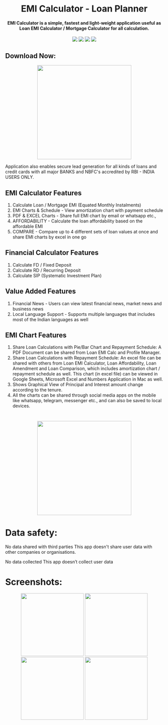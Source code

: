 <h1 align="center">EMI Calculator - Loan Planner</h1>
<h4 align="center">EMI Calculator is a simple, fastest and light-weight application useful as Loan EMI Calculator / Mortgage Calculator for all calculation.</h4>


<div align="center">

<a href="https://t.me/banrossyn" target="_blank"><img src="https://img.shields.io/badge/Telegram-%40banrossyn-28a8ea"></a>
<a href="https://wa.me/+919694260426/" target="_blank"><img src="https://img.shields.io/badge/whatsapp-%40+919694260426-28a8ea"></a>
<a href="https://www.linkedin.com/in/banrossyn/" target="_blank"><img src="https://img.shields.io/badge/LinkedIn-banrossyn-informational"></a>
<a href="mailto:banrossyn@gmail.com"><img src="https://img.shields.io/badge/Email-banrossyn%40gmail.com-blue"></a>

</div>





## Download Now:
<p align="center">
    <a href="https://github.com/OmaPrakash/EmiCalculator/raw/main/app-debug.apk">
      <img src="https://user-images.githubusercontent.com/97843190/183300573-ac4dd10f-b7e2-476d-a36d-7dd12ff497c7.png" width ="300" />
    </a>
  </p>

Application also enables secure lead generation for all kinds of loans and credit cards with all major BANKS and NBFC's accredited by RBI - INDIA USERS ONLY.

## EMI Calculator Features
1. Calculate Loan / Mortgage EMI (Equated Monthly Instalments) 
2. EMI Charts & Schedule - View amortization chart with payment schedule
3. PDF & EXCEL Charts - Share full EMI chart by email or whatsapp etc.,
4. AFFORDABILITY - Calculate the loan affordability based on the affordable EMI
5. COMPARE - Compare up to 4 different sets of loan values at once and share EMI charts by excel in one go

## Financial Calculator Features
1. Calculate FD / Fixed Deposit
2. Calculate RD / Recurring Deposit
3. Calculate SIP (Systematic Investment Plan)

## Value Added Features
1. Financial News - Users can view latest financial news, market news and business news
2. Local Language Support - Supports multiple languages that includes most of the Indian languages as well

## EMI Chart Features
1. Share Loan Calculations with Pie/Bar Chart and Repayment Schedule: A PDF Document can be shared from Loan EMI Calc and Profile Manager.
2. Share Loan Calculations with Repayment Schedule: An excel file can be shared with others from Loan EMI Calculator, Loan Affordability, Loan Amendment and Loan Comparison, which includes amortization chart / repayment schedule as well. This chart (in excel file) can be viewed in Google Sheets, Microsoft Excel and Numbers Application in Mac as well.
3. Shows Graphical View of Principal and Interest amount change according to the tenure.
4. All the charts can be shared through social media apps on the mobile like whatsapp, telegram, messenger etc., and can also be saved to local devices.


#

<p align="center">
    <a href="https://github.com/AndroidWithRossyn/EmiCalculator/raw/main/app-debug.apk">
       <img src="https://user-images.githubusercontent.com/97843190/183300573-ac4dd10f-b7e2-476d-a36d-7dd12ff497c7.png" width ="300" />
    </a>
  </p>



# Data safety:
No data shared with third parties
  This app doesn't share user data with other companies or organisations.
  
No data collected
  This app doesn’t collect user data


# Screenshots:

 <p align="center">
    <a>
      <img src="https://github.com/OmaPrakash/EmiCalculator/assets/118904953/89f588ef-c1fd-4cec-b344-6b775a1b0642" width="200" />
    </a>
 <a>
      <img src="https://github.com/OmaPrakash/EmiCalculator/assets/118904953/0d0a7394-f1e2-4f6c-8674-073d6309ea04"  width="200" />
    </a>
  <a>
      <img src="https://github.com/OmaPrakash/EmiCalculator/assets/118904953/583853ab-2d8c-48cf-b922-7504429d0fba"  width="200" />
    </a>
     <a>
      <img src="https://github.com/OmaPrakash/EmiCalculator/assets/118904953/95d5b5b4-7515-4d19-983e-cb6dd2b9b615"  width="200" />
    </a>
  </p>

  


